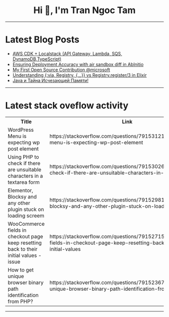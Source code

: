 <h1 align="center">Hi 👋, I'm Tran Ngoc Tam</h1>

---

# Latest Blog Posts 
<!-- BLOG-POST-LIST:START -->
- [AWS CDK + Localstack &lpar;API Gateway, Lambda, SQS, DynamoDB,TypeScript&rpar;](https://dev.to/gins_cyriac/aws-cdk-localstack-api-gateway-lambda-sqs-dynamodbtypescript-man)
- [Ensuring Deployment Accuracy with air sandbox diff in AbInitio](https://dev.to/somnathseeni/ensuring-deployment-accuracy-with-air-sandbox-diff-in-abinitio-pp2)
- [My First Open Source Contribution @microsoft](https://dev.to/inder4code/my-first-open-source-contribution-microsoft-542c)
- [Understanding {:via, Registry, {...}} vs Registry.register/3 in Elixir](https://dev.to/marknefedov/understanding-via-registry-vs-registryregister3-in-elixir-56go)
- [Java и Тайна Исчезающей Памяти!](https://dev.to/easycat/java-i-taina-ischiezaiushchiei-pamiati-2joa)
<!-- BLOG-POST-LIST:END -->

---

# Latest stack oveflow activity
<table>
  <tr><th>Title</th><th>Link</th></tr>
  <!-- STACKOVERFLOW:START --><tr><td>WordPress Menu is expecting wp post element</td><td>https://stackoverflow.com/questions/79153121/wordpress-menu-is-expecting-wp-post-element</td></tr><tr><td>Using PHP to check if there are unsuitable characters in a textarea form</td><td>https://stackoverflow.com/questions/79153026/using-php-to-check-if-there-are-unsuitable-characters-in-a-textarea-form</td></tr><tr><td>Elementor, Blocksy and any other plugin stuck on loading screem</td><td>https://stackoverflow.com/questions/79152981/elementor-blocksy-and-any-other-plugin-stuck-on-loading-screem</td></tr><tr><td>WooCommerce fields in checkout page keep resetting back to their initial values - issue</td><td>https://stackoverflow.com/questions/79152715/woocommerce-fields-in-checkout-page-keep-resetting-back-to-their-initial-values</td></tr><tr><td>How to get unique browser binary path identification from PHP?</td><td>https://stackoverflow.com/questions/79152367/how-to-get-unique-browser-binary-path-identification-from-php</td></tr><!-- STACKOVERFLOW:END -->
</table>

---


